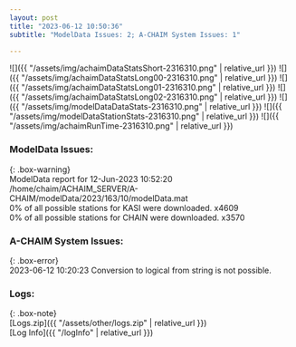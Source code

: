 ```yaml
---
layout: post
title: "2023-06-12 10:50:36"
subtitle: "ModelData Issues: 2; A-CHAIM System Issues: 1"

---
```


![]({{ "/assets/img/achaimDataStatsShort-2316310.png" | relative_url }})
![]({{ "/assets/img/achaimDataStatsLong00-2316310.png" | relative_url }})
![]({{ "/assets/img/achaimDataStatsLong01-2316310.png" | relative_url }})
![]({{ "/assets/img/achaimDataStatsLong02-2316310.png" | relative_url }})
![]({{ "/assets/img/modelDataDataStats-2316310.png" | relative_url }})
![]({{ "/assets/img/modelDataStationStats-2316310.png" | relative_url }})
![]({{ "/assets/img/achaimRunTime-2316310.png" | relative_url }})


### ModelData Issues:  
  
{: .box-warning}  
 ModelData report for 12-Jun-2023 10:52:20   
 /home/chaim/ACHAIM_SERVER/A-CHAIM/modelData/2023/163/10/modelData.mat   
 0% of all possible stations for KASI were downloaded. x4609   
 0% of all possible stations for CHAIN were downloaded. x3570   
  
### A-CHAIM System Issues:  
  
{: .box-error}  
2023-06-12 10:20:23 Conversion to logical from string is not possible.  

### Logs:  
  
{: .box-note}  
[Logs.zip]({{ "/assets/other/logs.zip" | relative_url }})  
[Log Info]({{ "/logInfo" | relative_url }})  
